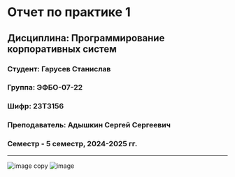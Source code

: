 # Отчет по практике 1
## Дисциплина: Программирование корпоративных систем
### Студент: Гарусев Станислав
### Группа: ЭФБО-07-22
### Шифр: 23Т3156
### Преподаватель: Адышкин Сергей Сергеевич
### Семестр - 5 семестр, 2024-2025 гг.
_____
![image copy](https://github.com/user-attachments/assets/4887e3c1-c02a-46b7-952d-39165b04fb1d)
![image](https://github.com/user-attachments/assets/b5ba1e1e-a8ad-4f5d-b128-842c84c31955)

